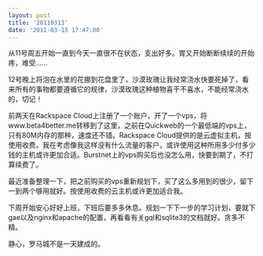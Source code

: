 ```yaml
---
layout: post
title: '20110313'
date: '2011-03-13 17:47:00'
---
```


<p>从11号周五开始一直到今天一直很不在状态，支出好多。胃又开始断断续续的开始疼，难受……</p>

<p>12号晚上将泡在水里的花挪到花盘里了，沙漠玫瑰让我经常浇水快要死掉了，看来所有的事物都要遵循它的规律，沙漠玫瑰这种植物喜干不喜水，不能经常浇水的，切记！</p>

<p>前两天在Rackspace Cloud上注册了一个账户，开了一个vps，将www.beta4better.me转移到了这里，之前在Quickweb的一个最低端的vps上，只有80M内存的那种，速度还不错。Rackspace Cloud提供的是云虚拟主机，按使用收费。我在考虑像我这样没有什么流量的客户，或许使用这种所用多少付多少钱的主机或许更加合适。Burstnet上的vps购买后也没怎么用，快要到期了，不打算续费了。</p>

<p>最近准备整理一下，把之前购买的vps重新规划下，买了这么多用到的很少，留下一到两个够用就好。按使用收费的云主机或许更加适合我。</p>

<p>下周开始安心好好上班，下班后要多多休息。规划一下下一步的学习计划，要就下gae以及nginx和apache的配置，再看看有关gql和sqlite3的文档就好。贪多不精。</p>

<p>静心，罗马城不是一天建成的。</p>